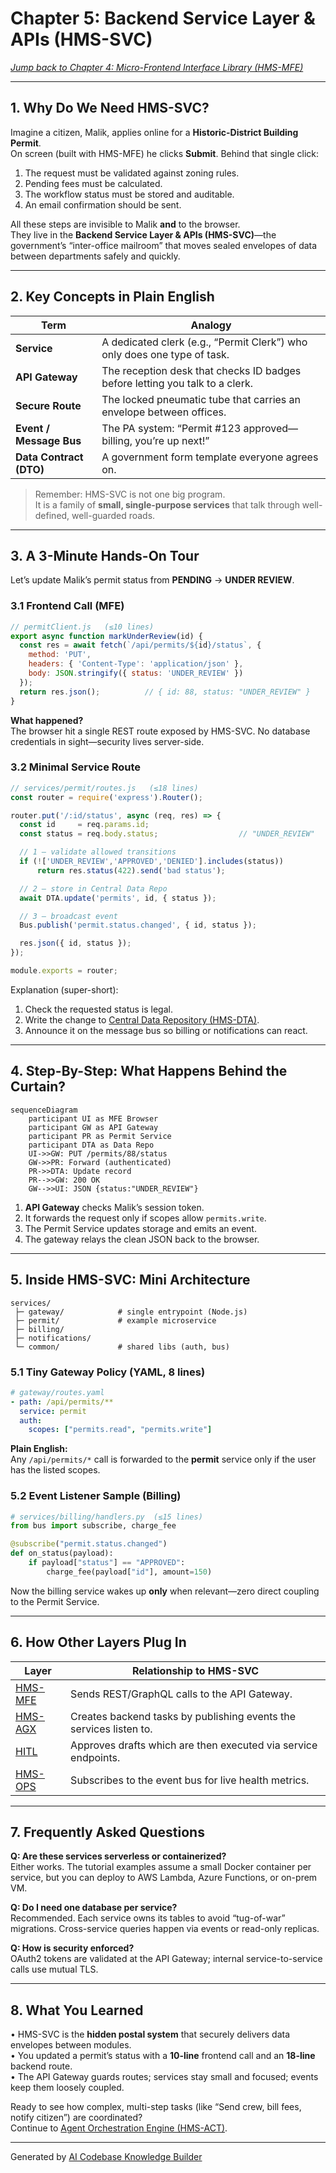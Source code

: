 # Chapter 5: Backend Service Layer & APIs (HMS-SVC)

*[Jump back to Chapter 4: Micro-Frontend Interface Library (HMS-MFE)](04_micro_frontend_interface_library__hms_mfe__.md)*  

---

## 1. Why Do We Need HMS-SVC?

Imagine a citizen, Malik, applies online for a **Historic-District Building Permit**.  
On screen (built with HMS-MFE) he clicks **Submit**. Behind that single click:

1. The request must be validated against zoning rules.  
2. Pending fees must be calculated.  
3. The workflow status must be stored and auditable.  
4. An email confirmation should be sent.  

All these steps are invisible to Malik **and** to the browser.  
They live in the **Backend Service Layer & APIs (HMS-SVC)**—the government’s “inter-office mailroom” that moves sealed envelopes of data between departments safely and quickly.

---

## 2. Key Concepts in Plain English

| Term | Analogy |
|------|---------|
| **Service** | A dedicated clerk (e.g., “Permit Clerk”) who only does one type of task. |
| **API Gateway** | The reception desk that checks ID badges before letting you talk to a clerk. |
| **Secure Route** | The locked pneumatic tube that carries an envelope between offices. |
| **Event / Message Bus** | The PA system: “Permit #123 approved—billing, you’re up next!” |
| **Data Contract (DTO)** | A government form template everyone agrees on. |

> Remember: HMS-SVC is not one big program.  
> It is a family of **small, single-purpose services** that talk through well-defined, well-guarded roads.

---

## 3. A 3-Minute Hands-On Tour

Let’s update Malik’s permit status from **PENDING** → **UNDER REVIEW**.

### 3.1 Frontend Call (MFE)

```js
// permitClient.js   (≤10 lines)
export async function markUnderReview(id) {
  const res = await fetch(`/api/permits/${id}/status`, {
    method: 'PUT',
    headers: { 'Content-Type': 'application/json' },
    body: JSON.stringify({ status: 'UNDER_REVIEW' })
  });
  return res.json();          // { id: 88, status: "UNDER_REVIEW" }
}
```

**What happened?**  
The browser hit a single REST route exposed by HMS-SVC. No database credentials in sight—security lives server-side.

### 3.2 Minimal Service Route

```js
// services/permit/routes.js   (≤18 lines)
const router = require('express').Router();

router.put('/:id/status', async (req, res) => {
  const id     = req.params.id;
  const status = req.body.status;                  // "UNDER_REVIEW"

  // 1 — validate allowed transitions
  if (!['UNDER_REVIEW','APPROVED','DENIED'].includes(status))
      return res.status(422).send('bad status');

  // 2 — store in Central Data Repo
  await DTA.update('permits', id, { status });

  // 3 — broadcast event
  Bus.publish('permit.status.changed', { id, status });

  res.json({ id, status });
});

module.exports = router;
```

Explanation (super-short):

1. Check the requested status is legal.  
2. Write the change to [Central Data Repository (HMS-DTA)](07_central_data_repository__hms_dta__.md).  
3. Announce it on the message bus so billing or notifications can react.

---

## 4. Step-By-Step: What Happens Behind the Curtain?

```mermaid
sequenceDiagram
    participant UI as MFE Browser
    participant GW as API Gateway
    participant PR as Permit Service
    participant DTA as Data Repo
    UI->>GW: PUT /permits/88/status
    GW->>PR: Forward (authenticated)
    PR->>DTA: Update record
    PR-->>GW: 200 OK
    GW-->>UI: JSON {status:"UNDER_REVIEW"}
```

1. **API Gateway** checks Malik’s session token.  
2. It forwards the request only if scopes allow `permits.write`.  
3. The Permit Service updates storage and emits an event.  
4. The gateway relays the clean JSON back to the browser.

---

## 5. Inside HMS-SVC: Mini Architecture

```
services/
 ├─ gateway/            # single entrypoint (Node.js)
 ├─ permit/             # example microservice
 ├─ billing/
 ├─ notifications/
 └─ common/             # shared libs (auth, bus)
```

### 5.1 Tiny Gateway Policy (YAML, 8 lines)

```yaml
# gateway/routes.yaml
- path: /api/permits/**
  service: permit
  auth:
    scopes: ["permits.read", "permits.write"]
```

**Plain English:**  
Any `/api/permits/*` call is forwarded to the **permit** service only if the user has the listed scopes.

### 5.2 Event Listener Sample (Billing)

```python
# services/billing/handlers.py  (≤15 lines)
from bus import subscribe, charge_fee

@subscribe("permit.status.changed")
def on_status(payload):
    if payload["status"] == "APPROVED":
        charge_fee(payload["id"], amount=150)
```

Now the billing service wakes up **only** when relevant—zero direct coupling to the Permit Service.

---

## 6. How Other Layers Plug In

| Layer | Relationship to HMS-SVC |
|-------|-------------------------|
| [HMS-MFE](04_micro_frontend_interface_library__hms_mfe__.md) | Sends REST/GraphQL calls to the API Gateway. |
| [HMS-AGX](02_ai_representative_agent__hms_agx__.md) | Creates backend tasks by publishing events the services listen to. |
| [HITL](03_human_in_the_loop__hitl__oversight_.md) | Approves drafts which are then executed via service endpoints. |
| [HMS-OPS](12_operational_monitoring___logging__hms_ops__.md) | Subscribes to the event bus for live health metrics. |

---

## 7. Frequently Asked Questions

**Q: Are these services serverless or containerized?**  
Either works. The tutorial examples assume a small Docker container per service, but you can deploy to AWS Lambda, Azure Functions, or on-prem VM.

**Q: Do I need one database per service?**  
Recommended. Each service owns its tables to avoid “tug-of-war” migrations. Cross-service queries happen via events or read-only replicas.

**Q: How is security enforced?**  
OAuth2 tokens are validated at the API Gateway; internal service-to-service calls use mutual TLS.

---

## 8. What You Learned

• HMS-SVC is the **hidden postal system** that securely delivers data envelopes between modules.  
• You updated a permit’s status with a **10-line** frontend call and an **18-line** backend route.  
• The API Gateway guards routes; services stay small and focused; events keep them loosely coupled.

Ready to see how complex, multi-step tasks (like “Send crew, bill fees, notify citizen”) are coordinated?  
Continue to [Agent Orchestration Engine (HMS-ACT)](06_agent_orchestration_engine__hms_act__.md).

---

Generated by [AI Codebase Knowledge Builder](https://github.com/The-Pocket/Tutorial-Codebase-Knowledge)